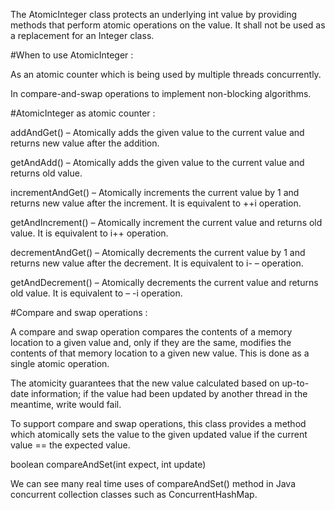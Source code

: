 The AtomicInteger class protects an underlying int value by providing methods that 
perform atomic operations on the value. It shall not be used as a replacement 
for an Integer class.

#When to use AtomicInteger : 

As an atomic counter which is being used by multiple threads concurrently.

In compare-and-swap operations to implement non-blocking algorithms.

#AtomicInteger as atomic counter : 

addAndGet() – Atomically adds the given value to the current value and returns new 
value after the addition.

getAndAdd() – Atomically adds the given value to the current value and returns old value.

incrementAndGet() – Atomically increments the current value by 1 and returns 
new value after the increment. It is equivalent to ++i operation.

getAndIncrement() – Atomically increment the current value and returns old value. 
It is equivalent to i++ operation.

decrementAndGet() – Atomically decrements the current value by 1 and returns 
new value after the decrement. It is equivalent to i- – operation.

getAndDecrement() – Atomically decrements the current value and returns old value. 
It is equivalent to – -i operation.

#Compare and swap operations : 

A compare and swap operation compares the contents of a memory location to a given value and, 
only if they are the same, modifies the contents of that memory location to a given new value. 
This is done as a single atomic operation.

The atomicity guarantees that the new value calculated based on up-to-date information; 
if the value had been updated by another thread in the meantime, write would fail.

To support compare and swap operations, this class provides a method which atomically 
sets the value to the given updated value if the current value == the expected value.

boolean compareAndSet(int expect, int update)

We can see many real time uses of compareAndSet() method in Java concurrent collection 
classes such as ConcurrentHashMap.